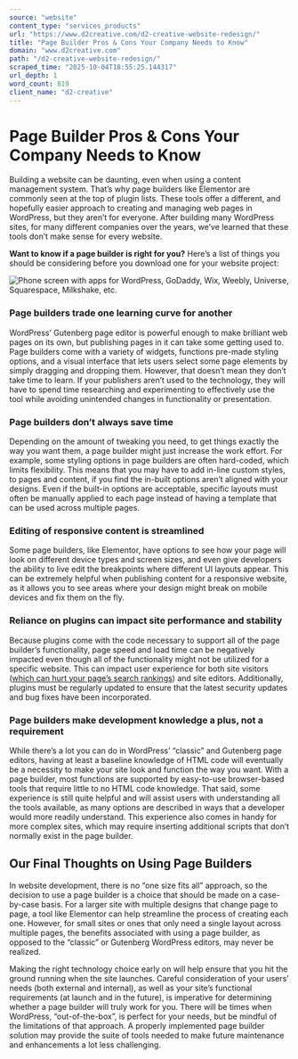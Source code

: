 ```yaml
---
source: "website"
content_type: "services_products"
url: "https://www.d2creative.com/d2-creative-website-redesign/"
title: "Page Builder Pros & Cons Your Company Needs to Know"
domain: "www.d2creative.com"
path: "/d2-creative-website-redesign/"
scraped_time: "2025-10-04T18:55:25.144317"
url_depth: 1
word_count: 819
client_name: "d2-creative"
---
```


# Page Builder Pros & Cons Your Company Needs to Know

Building a website can be daunting, even when using a content management system. That’s why page builders like Elementor are commonly seen at the top of plugin lists. These tools offer a different, and hopefully easier approach to creating and managing web pages in WordPress, but they aren’t for everyone. After building many WordPress sites, for many different companies over the years, we’ve learned that these tools don’t make sense for every website.

**Want to know if a page builder is right for you?** Here’s a list of things you should be considering before you download one for your website project:

![Phone screen with apps for WordPress, GoDaddy, Wix, Weebly, Universe, Squarespace, Milkshake, etc.](https://www.d2creative.com/wp-content/uploads/2022/08/grow-your-brand-copy@2x.png)

### Page builders trade one learning curve for another

WordPress’ Gutenberg page editor is powerful enough to make brilliant web pages on its own, but publishing pages in it can take some getting used to. Page builders come with a variety of widgets, functions pre-made styling options, and a visual interface that lets users select some page elements by simply dragging and dropping them. However, that doesn’t mean they don’t take time to learn. If your publishers aren’t used to the technology, they will have to spend time researching and experimenting to effectively use the tool while avoiding unintended changes in functionality or presentation.

### Page builders don’t always save time

Depending on the amount of tweaking you need, to get things exactly the way you want them, a page builder might just increase the work effort. For example, some styling options in page builders are often hard-coded, which limits flexibility. This means that you may have to add in-line custom styles, to pages and content, if you find the in-built options aren’t aligned with your designs. Even if the built-in options are acceptable, specific layouts must often be manually applied to each page instead of having a template that can be used across multiple pages.

### Editing of responsive content is streamlined

Some page builders, like Elementor, have options to see how your page will look on different device types and screen sizes, and even give developers the ability to live edit the breakpoints where different UI layouts appear. This can be extremely helpful when publishing content for a responsive website, as it allows you to see areas where your design might break on mobile devices and fix them on the fly.

### Reliance on plugins can impact site performance and stability

Because plugins come with the code necessary to support all of the page builder’s functionality, page speed and load time can be negatively impacted even though all of the functionality might not be utilized for a specific website. This can impact user experience for both site visitors ([which can hurt your page’s search rankings](https://www.d2creative.com/site-speed-ux-seo/)) and site editors. Additionally, plugins must be regularly updated to ensure that the latest security updates and bug fixes have been incorporated.

### Page builders make development knowledge a plus, not a requirement

While there’s a lot you can do in WordPress’ “classic” and Gutenberg page editors, having at least a baseline knowledge of HTML code will eventually be a necessity to make your site look and function the way you want. With a page builder, most functions are supported by easy-to-use browser-based tools that require little to no HTML code knowledge. That said, some experience is still quite helpful and will assist users with understanding all the tools available, as many options are described in ways that a developer would more readily understand. This experience also comes in handy for more complex sites, which may require inserting additional scripts that don’t normally exist in the page builder.

## Our Final Thoughts on Using Page Builders

In website development, there is no “one size fits all” approach, so the decision to use a page builder is a choice that should be made on a case-by-case basis. For a larger site with multiple designs that change page to page, a tool like Elementor can help streamline the process of creating each one. However, for small sites or ones that only need a single layout across multiple pages, the benefits associated with using a page builder, as opposed to the “classic” or Gutenberg WordPress editors, may never be realized.

Making the right technology choice early on will help ensure that you hit the ground running when the site launches. Careful consideration of your users’ needs (both external and internal), as well as your site’s functional requirements (at launch and in the future), is imperative for determining whether a page builder will truly work for you. There will be times when WordPress, “out-of-the-box”, is perfect for your needs, but be mindful of the limitations of that approach. A properly implemented page builder solution may provide the suite of tools needed to make future maintenance and enhancements a lot less challenging.